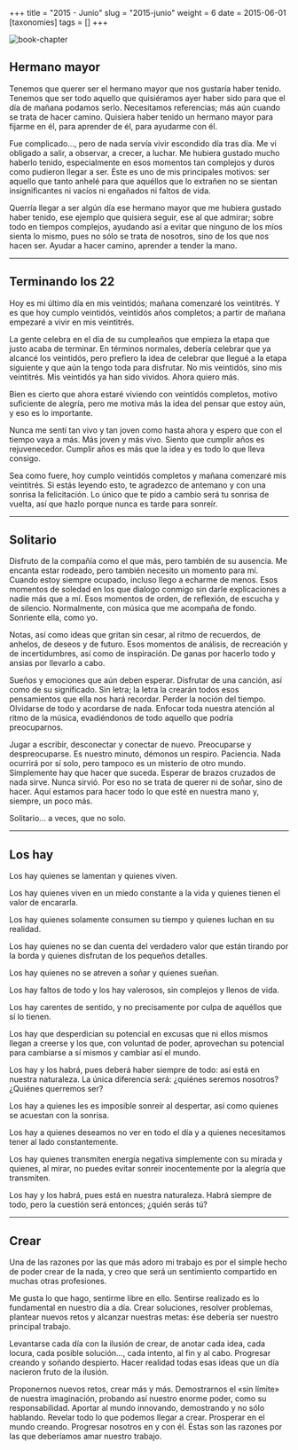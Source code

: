 +++
title = "2015 - Junio"
slug = "2015-junio"
weight = 6
date = 2015-06-01
[taxonomies]
tags = []
+++

![book-chapter](/images/book/oeur/04.jpg)

## Hermano mayor

Tenemos que querer ser el hermano mayor que nos gustaría haber tenido. Tenemos que ser todo aquello que quisiéramos ayer haber sido para que el día de mañana podamos serlo. Necesitamos referencias; más aún cuando se trata de hacer camino. Quisiera haber tenido un hermano mayor para fijarme en él, para aprender de él, para ayudarme con él.

Fue complicado..., pero de nada servía vivir escondido día tras día. Me vi obligado a salir, a observar, a crecer, a luchar. Me hubiera gustado mucho haberlo tenido, especialmente en esos momentos tan complejos y duros como pudieron llegar a ser. Éste es uno de mis principales motivos: ser aquello que tanto anhelé para que aquéllos que lo extrañen no se sientan insignificantes ni vacíos ni engañados ni faltos de vida.

Querría llegar a ser algún día ese hermano mayor que me hubiera gustado haber tenido, ese ejemplo que quisiera seguir, ese al que admirar; sobre todo en tiempos complejos, ayudando así a evitar que ninguno de los míos sienta lo mismo, pues no sólo se trata de nosotros, sino de los que nos hacen ser. Ayudar a hacer camino, aprender a tender la mano.

---

## Terminando los 22

Hoy es mi último día en mis veintidós; mañana comenzaré los veintitrés. Y es que hoy cumplo veintidós, veintidós años completos; a partir de mañana empezaré a vivir en mis veintitrés.

La gente celebra en el día de su cumpleaños que empieza la etapa que justo acaba de terminar. En términos normales, debería celebrar que ya alcancé los veintidós, pero prefiero la idea de celebrar que llegué a la etapa siguiente y que aún la tengo toda para disfrutar. No mis veintidós, sino mis veintitrés. Mis veintidós ya han sido vividos. Ahora quiero más.

Bien es cierto que ahora estaré viviendo con veintidós completos, motivo suficiente de alegría, pero me motiva más la idea del pensar que estoy aún, y eso es lo importante.

Nunca me sentí tan vivo y tan joven como hasta ahora y espero que con el tiempo vaya a más. Más joven y más vivo. Siento que cumplir años es rejuvenecedor. Cumplir años es más que la idea y es todo lo que lleva consigo.

Sea como fuere, hoy cumplo veintidós completos y mañana comenzaré mis veintitrés. Si estás leyendo esto, te agradezco de antemano y con una sonrisa la felicitación. Lo único que te pido a cambio será tu sonrisa de vuelta, así que hazlo porque nunca es tarde para sonreír.

---

## Solitario

Disfruto de la compañía como el que más, pero también de su ausencia. Me encanta estar rodeado, pero también necesito un momento para mí. Cuando estoy siempre ocupado, incluso llego a echarme de menos. Esos momentos de soledad en los que dialogo conmigo sin darle explicaciones a nadie más que a mí. Esos momentos de orden, de reflexión, de escucha y de silencio. Normalmente, con música que me acompaña de fondo. Sonriente ella, como yo.

Notas, así como ideas que gritan sin cesar, al ritmo de recuerdos, de anhelos, de deseos y de futuro. Esos momentos de análisis, de recreación y de incertidumbres, así como de inspiración. De ganas por hacerlo todo y ansias por llevarlo a cabo.

Sueños y emociones que aún deben esperar. Disfrutar de una canción, así como de su significado. Sin letra; la letra la crearán todos esos pensamientos que ella nos hará recordar. Perder la noción del tiempo. Olvidarse de todo y acordarse de nada. Enfocar toda nuestra atención al ritmo de la música, evadiéndonos de todo aquello que podría preocuparnos.

Jugar a escribir, desconectar y conectar de nuevo. Preocuparse y despreocuparse. Es nuestro minuto, démonos un respiro. Paciencia. Nada ocurrirá por sí solo, pero tampoco es un misterio de otro mundo. Simplemente hay que hacer que suceda. Esperar de brazos cruzados de nada sirve. Nunca sirvió. Por eso no se trata de querer ni de soñar, sino de hacer. Aquí estamos para hacer todo lo que esté en nuestra mano y, siempre, un poco más.

Solitario... a veces, que no solo.

---

## Los hay

Los hay quienes se lamentan y quienes viven.

Los hay quienes viven en un miedo constante a la vida y quienes tienen el valor de encararla.

Los hay quienes solamente consumen su tiempo y quienes luchan en su realidad.

Los hay quienes no se dan cuenta del verdadero valor que están tirando por la borda y quienes disfrutan de los pequeños detalles.

Los hay quienes no se atreven a soñar y quienes sueñan.

Los hay faltos de todo y los hay valerosos, sin complejos y llenos de vida.

Los hay carentes de sentido, y no precisamente por culpa de aquéllos que sí lo tienen.

Los hay que desperdician su potencial en excusas que ni ellos mismos llegan a creerse y los que, con voluntad de poder, aprovechan su potencial para cambiarse a sí mismos y cambiar así el mundo.

Los hay y los habrá, pues deberá haber siempre de todo: así está en nuestra naturaleza. La única diferencia será: ¿quiénes seremos nosotros? ¿Quiénes querremos ser?

Los hay a quienes les es imposible sonreír al despertar, así como quienes se acuestan con la sonrisa.

Los hay a quienes deseamos no ver en todo el día y a quienes necesitamos tener al lado constantemente.

Los hay quienes transmiten energía negativa simplemente con su mirada y quienes, al mirar, no puedes evitar sonreír inocentemente por la alegría que transmiten.

Los hay y los habrá, pues está en nuestra naturaleza. Habrá siempre de todo, pero la cuestión será entonces; ¿quién serás tú?

---

## Crear

Una de las razones por las que más adoro mi trabajo es por el simple hecho de poder crear de la nada, y creo que será un sentimiento compartido en muchas otras profesiones.

Me gusta lo que hago, sentirme libre en ello. Sentirse realizado es lo fundamental en nuestro día a día. Crear soluciones, resolver problemas, plantear nuevos retos y alcanzar nuestras metas: ése debería ser nuestro principal trabajo.

Levantarse cada día con la ilusión de crear, de anotar cada idea, cada locura, cada posible solución…, cada intento, al fin y al cabo. Progresar creando y soñando despierto. Hacer realidad todas esas ideas que un día nacieron fruto de la ilusión.

Proponernos nuevos retos, crear más y más. Demostrarnos el «sin límite» de nuestra imaginación, probando así nuestro enorme poder, como su responsabilidad. Aportar al mundo innovando, demostrando y no sólo hablando. Revelar todo lo que podemos llegar a crear. Prosperar en el mundo creando. Progresar nosotros en y con él. Éstas son las razones por las que deberíamos amar nuestro trabajo.
